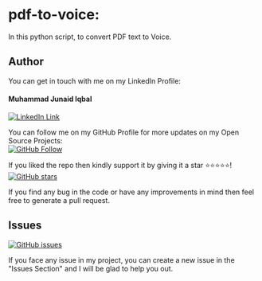 # pdf-to-voice:
In this python script, to convert PDF text to Voice.


## Author
You can get in touch with me on my LinkedIn Profile:

#### Muhammad Junaid Iqbal
[![LinkedIn Link](https://img.shields.io/badge/LinkedIn-Muhammad%20Junaid%20Iqbal-lightgrey)](https://www.linkedin.com/in/thejunaidiqbal)

You can follow me on my GitHub Profile for more updates on my Open Source Projects:
</br>
[![GitHub Follow](https://img.shields.io/badge/Connect-Muhammad%20Junaid%20Iqbal-blue.svg?logo=Github&longCache=true&style=social&label=Follow)](https://github.com/thejunaidiqbal)

If you liked the repo then kindly support it by giving it a star ⭐⭐⭐⭐⭐!</br>
[![GitHub stars](https://img.shields.io/github/stars/thejunaidiqbal/pdf-to-voice)](https://github.com/thejunaidiqbal/pdf-to-voice/stargazers)

If you find any bug in the code or have any improvements in mind then feel free to generate a pull request.

## Issues
[![GitHub issues](https://img.shields.io/github/issues/thejunaidiqbal/pdf-to-voice?style=plastic)](https://github.com/thejunaidiqbal/pdf-to-voice/issues)

If you face any issue in my project, you can create a new issue in the "Issues Section" and I will be glad to help you out.
